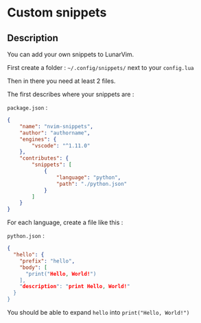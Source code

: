 # Custom snippets

## Description

You can add your own snippets to LunarVim.

First create a folder : `~/.config/snippets/` next to your `config.lua`

Then in there you need at least 2 files.

The first describes where your snippets are :

`package.json` :

```json
{
    "name": "nvim-snippets",
    "author": "authorname",
    "engines": {
        "vscode": "^1.11.0"
    },
    "contributes": {
        "snippets": [
            {
                "language": "python",
                "path": "./python.json"
            }
        ]
    }
}
```

For each language, create a file like this :

`python.json` :

```json
{
  "hello": {
    "prefix": "hello",
    "body": [
      "print("Hello, World!")
    ],
    "description": "print Hello, World!"
  }
}
```

You should be able to expand `hello` into `print("Hello, World!")`
